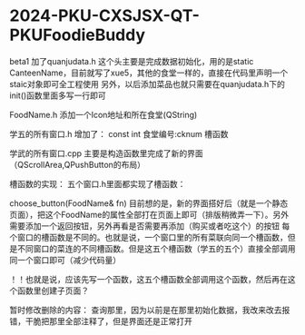 # 2024-PKU-CXSJSX-QT-PKUFoodieBuddy

beta1
加了quanjudata.h
这个头主要是完成数据初始化，用的是static CanteenName，目前就写了xue5，其他的食堂一样的，直接在代码里声明一个staic对象即可全工程使用
另外，以后添加菜品也就只需要在quanjudata.h下的init()函数里面多写一行即可

FoodName.h
添加一个Icon地址和所在食堂(QString)

学五的所有窗口.h
增加了：
const int 食堂编号:cknum
槽函数

学武的所有窗口.cpp
主要是构造函数里完成了新的界面（QScrollArea,QPushButton的布局）

槽函数的实现：
五个窗口.h里面都实现了槽函数：

choose_button(FoodName& fn)
目前想的是，新的界面搭好后（就是一个静态页面），把这个FoodName的属性全部打在页面上即可（排版稍微弄一下）。另外需要添加一个返回按钮，另外再看是否需要再添加（购买或者吃这个）的按钮
每个窗口的槽函数是不同的。也就是说，一个窗口里的所有菜联向同一个槽函数，但是不同窗口的菜连的不同槽函数。但是这五个槽函数（学五的五个）直接全部调用同一个窗口即可（减少代码量）

！！也就是说，应该先写一个函数，这五个槽函数全部调用这个函数，然后再在这个函数里创建子页面？

暂时修改删除的内容：
查询那里，因为以前是在那里初始化数据，我改来改去报错，干脆把那里全部注释了，但是界面还是正常打开
